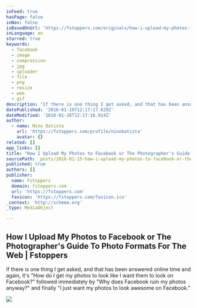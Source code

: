 ```yaml
---
inFeed: true
hasPage: false
inNav: false
isBasedOnUrl: 'https://fstoppers.com/originals/how-i-upload-my-photos-facebook-or-photographers-guide-photo-formats-web-49658'
inLanguage: en
starred: true
keywords:
  - facebook
  - image
  - compression
  - jpg
  - uploader
  - file
  - png
  - resize
  - web
  - gif
description: "If there is one thing I get asked, and that has been answered online time and again, it's \"How do I get my photos to look like I want them to look on Facebook?\" followed immediately by \"Why does Facebook ruin my photos anyway?\" and finally \"I just want my photos to look awesome on Facebook.\""
datePublished: '2016-01-16T12:17:17.629Z'
dateModified: '2016-01-16T12:17:16.914Z'
author:
  - name: Nino Batista
    url: 'https://fstoppers.com/profile/ninobatista'
    avatar: {}
related: []
app_links: []
title: "How I Upload My Photos to Facebook or The Photographer's Guide To Photo Formats For The Web | Fstoppers"
sourcePath: _posts/2016-01-15-how-i-upload-my-photos-to-facebook-or-the-photographers-gui.md
published: true
authors: []
publisher:
  name: Fstoppers
  domain: fstoppers.com
  url: 'https://fstoppers.com'
  favicon: 'https://fstoppers.com/favicon.ico'
_context: 'http://schema.org'
_type: MediaObject

---
```

<article style=""><h1>How I Upload My Photos to Facebook or The Photographer's Guide To Photo Formats For The Web | Fstoppers</h1><p>If there is one thing I get asked, and that has been answered online time and again, it's "How do I get my photos to look like I want them to look on Facebook?" followed immediately by "Why does Facebook ruin my photos anyway?" and finally "I just want my photos to look awesome on Facebook."</p><img src="https://s3-us-west-2.amazonaws.com/the-grid-img/p/5695684658224e891a485492bd856d3a9457b66a.png" /></article>